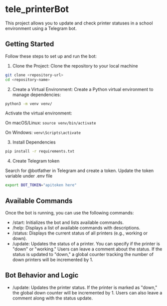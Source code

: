 # tele_printerBot

This project allows you to update and check printer statuses in a school environment using a Telegram bot.

## Getting Started

Follow these steps to set up and run the bot:

1. Clone the Project: Clone the repository to your local machine

```bash
git clone <repository-url>
cd <repository-name>
```

2. Create a Virtual Environment: Create a Python virtual environment to manage dependencies:

```bash
python3 -m venv venv/
```

Activate the virtual environment:

On macOS/Linux: `source venv/bin/activate`

On Windows: `venv\Scripts\activate`

3. Install Dependencies

```bash
pip install -r requirements.txt
```

4. Create Telegram token

Search for @botfather in Telegram and create a token. Update the token variable under .env file

```bash
export BOT_TOKEN="apitoken here"
```

## Available Commands

Once the bot is running, you can use the following commands:

- /start: Initializes the bot and lists available commands.
- /help: Displays a list of available commands with descriptions.
- /status: Displays the current status of all printers (e.g., working or down).
- /update: Updates the status of a printer. You can specify if the printer is "down" or "working." Users can leave a comment about the status. If the status is updated to "down," a global counter tracking the number of down printers will be incremented by 1.

## Bot Behavior and Logic

- /update: Updates the printer status. If the printer is marked as "down," the global down counter will be incremented by 1. Users can also leave a comment along with the status update.
